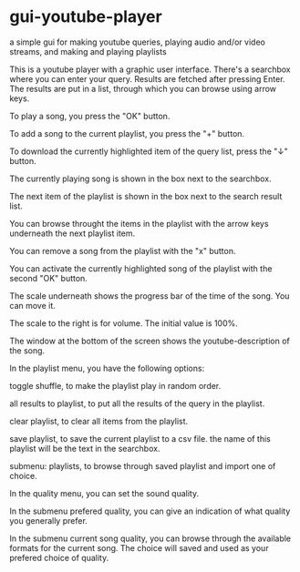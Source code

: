 # gui-youtube-player
a simple gui for making youtube queries, playing audio and/or video streams, and making and playing playlists

 This is a youtube player with a graphic user interface. 
  There's a searchbox where you can enter your query. Results are fetched after pressing Enter.
  The results are put in a list, through which you can browse using arrow keys. 
  
  To play a song, you press the "OK" button. 
  
To add a song to the current playlist, you press the "+" button.

To download the currently highlighted item of the query list, press the "↓" button.

The currently playing song is shown in the box next to the searchbox.

The next item of the playlist is shown in the box next to the search result list.

You can browse throught the items in the playlist with the arrow keys underneath the next playlist item.

You  can remove a song from the playlist with the "x" button.

You can activate the currently highlighted song of the playlist with the second "OK" button.

The scale underneath shows the progress bar of the time of the song. You can move it.

The scale to the right is for volume. The initial value is 100%.

The window at the bottom of the screen shows the youtube-description of the song. 


In the playlist menu, you have the following options:


toggle shuffle, to make the playlist play in random order.

all results to playlist, to put all the results of the query in the playlist.

clear playlist, to clear all items from the playlist.

save playlist, to save the current playlist to a csv file. the name of this playlist will be the text in the searchbox.

submenu: playlists, to browse through saved playlist and import one of choice.


In the quality menu, you can set the sound quality. 

In the submenu prefered quality, you can give an indication of what quality you generally prefer. 

In the submenu current song quality, you can browse through the available formats for the current song. The choice will saved and used as your prefered choice of quality.
